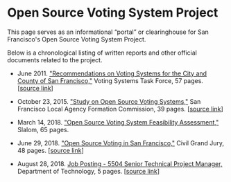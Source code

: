 # Open Source Voting System Project

This page serves as an informational “portal” or clearinghouse for San
Francisco's Open Source Voting System Project.

Below is a chronological listing of written reports and other official
documents related to the project.

* June 2011. ["Recommendations on Voting Systems for the City and County of
  San Francisco,"](files/VSTF_Report.pdf) Voting Systems Task Force, 57 pages.
  [[source link](https://sfgov.org/ccsfgsa/voting-systems-task-force)]

* October 23, 2015. ["Study on Open Source Voting
  Systems,"](files/LAFCo_Report_Open_Source_Voting.pdf) San Francisco Local
  Agency Formation Commission, 39 pages. [[source
  link](https://sfgov.org/lafco/documents)]

* March 14, 2018. ["Open Source Voting System Feasibility
  Assessment,"](files/CCSF_-_Open_Source_Voting_System_-_Feasibility_Assessment_vFINAL.PDF)
  Slalom, 65 pages.

* June 29, 2018. ["Open Source Voting in San
  Francisco,"](files/2017-18_SFCGJ_Final_Report_Open_Source_Voting_in_San_Francisco.pdf)
  Civil Grand Jury, 48 pages. [[source
  link](http://civilgrandjury.sfgov.org/report.html)]

* August 28, 2018. [Job Posting - 5504 Senior Technical Project
  Manager,](files/Job_Posting_5504_Project_Manager_20180828.pdf)
  Department of Technology, 5 pages. [[source
  link](https://jobapscloud.com/SF/sup/BulPreview.asp?R1=TEX&R2=5504&R3=088534)]
